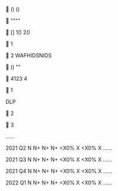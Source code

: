 


 () () 


   




""""  


 







  


[]
 1() 2()


1 



2 WAFHIDSNIDS










  () ""


4123 4







1


  


 


 


    

  






 


 

  




























  
 





 



 





















  

 









 


  DLP 


2


3

    
 
 
......

2021 Q2 N N+ N+ N+ <X0% X <X0% X
......

2021 Q3 N N+ N+ N+ <X0% X <X0% X
......

2021 Q4 N N+ N+ N+ <X0% X <X0% X
......

2022 Q1 N N+ N+ N+ <X0% X <X0% X
......



